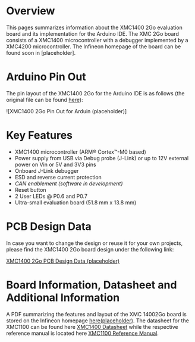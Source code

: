# Overview
This pages summarizes information about the XMC1400 2Go evaluation board and its implementation for the Arduino IDE. The XMC 2Go board consists of a XMC1400 microcontroller with a debugger implemented by a XMC4200 microcontroller. The Infineon homepage of the board can be found soon in [placeholder].

# Arduino Pin Out
The pin layout of the XMC1400 2Go for the Arduino IDE is as follows (the original file can be found [here](https://github.com/Infineon/Assets/blob/version-2.x/Pictures/XMC%202Go_PO_v2.png)):

![XMC1400 2Go Pin Out for Arduin (placeholder)]

# Key Features

 * XMC1400 microcontroller (ARM® Cortex™-M0 based)
 * Power supply from USB via Debug probe (J-Link) or up to 12V external power on Vin or 5V and 3V3 pins
 * Onboard J-Link debugger
 * ESD and reverse current protection
 * *CAN enablement (software in development)* 
 * Reset button
 * 2 User LEDs @ P0.6 and P0.7
 * Ultra-small evaluation board (51.8 mm x 13.8 mm)

# PCB Design Data
In case you want to change the design or reuse it for your own projects, please find the XMC1400 2Go board design under the following link:

[XMC1400 2Go PCB Design Data (placeholder)](t)

# Board Information, Datasheet and Additional Information
A PDF summarizing the features and layout of the XMC 14002Go board is stored on the Infineon homepage [here(placeholder)]().
The datasheet for the XMC1100 can be found here [XMC1400 Datasheet](https://www.infineon.com/dgdl/Infineon-XMC1400-DataSheet-v01_04-EN.pdf?fileId=5546d46250cc1fdf015110a2596343b2) while the respective reference manual is located here [XMC1100 Reference Manual](https://www.infineon.com/dgdl/Infineon-XMC1400-AA_ReferenceManual-UM-v01_01-EN.pdf?fileId=5546d46250cc1fdf0150f6ebc29a7109).

